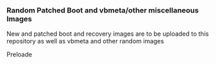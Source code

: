 ### Random Patched Boot and vbmeta/other miscellaneous Images
New and patched boot and recovery images are to be uploaded to this repository as well as vbmeta and other random images

Preloade
